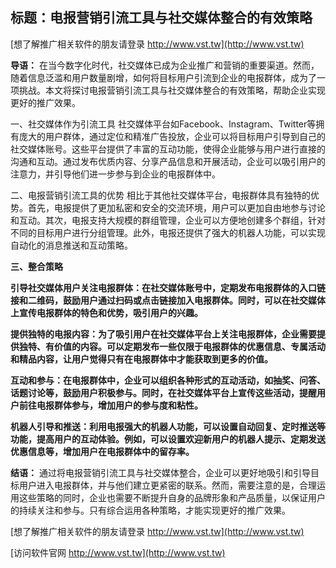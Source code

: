 ## **标题：电报营销引流工具与社交媒体整合的有效策略**

[想了解推广相关软件的朋友请登录 http://www.vst.tw](http://www.vst.tw)

**导语：**
在当今数字化时代，社交媒体已成为企业推广和营销的重要渠道。然而，随着信息泛滥和用户数量剧增，如何将目标用户引流到企业的电报群体，成为了一项挑战。本文将探讨电报营销引流工具与社交媒体整合的有效策略，帮助企业实现更好的推广效果。

一、社交媒体作为引流工具
社交媒体平台如Facebook、Instagram、Twitter等拥有庞大的用户群体，通过定位和精准广告投放，企业可以将目标用户引导到自己的社交媒体账号。这些平台提供了丰富的互动功能，使得企业能够与用户进行直接的沟通和互动。通过发布优质内容、分享产品信息和开展活动，企业可以吸引用户的注意力，并引导他们进一步参与到企业的电报群体中。

二、电报营销引流工具的优势
相比于其他社交媒体平台，电报群体具有独特的优势。首先，电报提供了更加私密和安全的交流环境，用户可以更加自由地参与讨论和互动。其次，电报支持大规模的群组管理，企业可以方便地创建多个群组，针对不同的目标用户进行分组管理。此外，电报还提供了强大的机器人功能，可以实现自动化的消息推送和互动策略。

**三、整合策略**

**引导社交媒体用户关注电报群体：在社交媒体账号中，定期发布电报群体的入口链接和二维码，鼓励用户通过扫码或点击链接加入电报群体。同时，可以在社交媒体上宣传电报群体的特色和优势，吸引用户的兴趣。**

**提供独特的电报内容：为了吸引用户在社交媒体平台上关注电报群体，企业需要提供独特、有价值的内容。可以定期发布一些仅限于电报群体的优惠信息、专属活动和精品内容，让用户觉得只有在电报群体中才能获取到更多的价值。**

**互动和参与：在电报群体中，企业可以组织各种形式的互动活动，如抽奖、问答、话题讨论等，鼓励用户积极参与。同时，在社交媒体平台上宣传这些活动，提醒用户前往电报群体参与，增加用户的参与度和粘性。**

**机器人引导和推送：利用电报强大的机器人功能，可以设置自动回复、定时推送等功能，提高用户的互动体验。例如，可以设置欢迎新用户的机器人提示、定期发送优惠信息等，增加用户在电报群体中的留存率。**

**结语：**
通过将电报营销引流工具与社交媒体整合，企业可以更好地吸引和引导目标用户进入电报群体，并与他们建立更紧密的联系。然而，需要注意的是，合理运用这些策略的同时，企业也需要不断提升自身的品牌形象和产品质量，以保证用户的持续关注和参与。只有综合运用各种策略，才能实现更好的推广效果。

[想了解推广相关软件的朋友请登录 http://www.vst.tw](http://www.vst.tw)


[访问软件官网 http://www.vst.tw](http://www.vst.tw)
